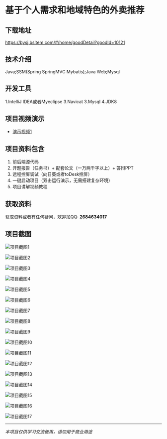 # 基于个人需求和地域特色的外卖推荐

## 下载地址
https://bysj.bsitem.com/#/home/goodDetail?goodId=10121

## 技术介绍
Java;SSM(Spring SpringMVC Mybatis);Java Web;Mysql

## 开发工具
1.IntelliJ IDEA或者Myeclipse 3.Navicat 3.Mysql 4.JDK8

## 项目视频演示
- [演示视频1](https://graduation-images.oss-cn-beijing.aliyuncs.com/videos/70%E5%A5%97-2-ssm%E5%BD%95%E5%83%8F/10121_ssm%E5%9F%BA%E4%BA%8E%E4%B8%AA%E4%BA%BA%E9%9C%80%E6%B1%82%E5%92%8C%E5%9C%B0%E5%9F%9F%E7%89%B9%E8%89%B2%E7%9A%84%E5%A4%96%E5%8D%96%E6%8E%A8%E8%8D%90%E7%B3%BB%E7%BB%9F%E6%BC%94%E7%A4%BA%E5%BD%95%E5%83%8F2022.mp4)

## 项目资料包含
1. 前后端源代码
2. 开题报告（任务书）+ 配套论文（一万两千字以上）+ 答辩PPT
3. 远程控屏调试（向日葵或者toDesk控屏）
4. 一键启动项目（双击运行演示，无需搭建复杂环境）
5. 项目讲解视频教程

## 获取资料
获取资料或者有任何疑问，欢迎加QQ: **2684634017**

## 项目截图
![项目截图1](https://graduation-images.oss-cn-beijing.aliyuncs.com/图片/10121/毕设论坛项目主图.jpg)

![项目截图2](https://graduation-images.oss-cn-beijing.aliyuncs.com/图片/10121/1.png)

![项目截图3](https://graduation-images.oss-cn-beijing.aliyuncs.com/图片/10121/2.png)

![项目截图4](https://graduation-images.oss-cn-beijing.aliyuncs.com/图片/10121/3.png)

![项目截图5](https://graduation-images.oss-cn-beijing.aliyuncs.com/图片/10121/4.png)

![项目截图6](https://graduation-images.oss-cn-beijing.aliyuncs.com/图片/10121/5.png)

![项目截图7](https://graduation-images.oss-cn-beijing.aliyuncs.com/图片/10121/6.png)

![项目截图8](https://graduation-images.oss-cn-beijing.aliyuncs.com/图片/10121/7.png)

![项目截图9](https://graduation-images.oss-cn-beijing.aliyuncs.com/图片/10121/8.png)

![项目截图10](https://graduation-images.oss-cn-beijing.aliyuncs.com/图片/10121/9.png)

![项目截图11](https://graduation-images.oss-cn-beijing.aliyuncs.com/图片/10121/10.png)

![项目截图12](https://graduation-images.oss-cn-beijing.aliyuncs.com/图片/10121/11.png)

![项目截图13](https://graduation-images.oss-cn-beijing.aliyuncs.com/图片/10121/12.png)

![项目截图14](https://graduation-images.oss-cn-beijing.aliyuncs.com/图片/10121/13.png)

![项目截图15](https://graduation-images.oss-cn-beijing.aliyuncs.com/图片/10121/14.png)

![项目截图16](https://graduation-images.oss-cn-beijing.aliyuncs.com/图片/10121/15.png)

![项目截图17](https://graduation-images.oss-cn-beijing.aliyuncs.com/图片/10121/16.png)

---
*本项目仅供学习交流使用，请勿用于商业用途*
